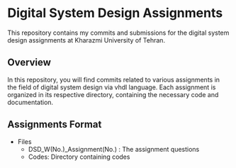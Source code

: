 # Digital System Design Assignments 
This repository contains my commits and submissions for the digital system design assignments at Kharazmi University of Tehran.
## Overview
In this repository, you will find commits related to various assignments in the field of digital system design via vhdl language. Each assignment is organized in its respective directory, containing the necessary code and documentation.
## Assignments Format
- Files
  - DSD_W(No.)_Assignment(No.) : The assignment questions
  - Codes: Directory containing codes
